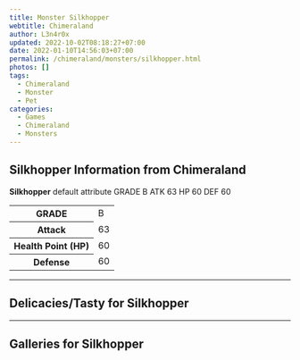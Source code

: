 ```yaml
---
title: Monster Silkhopper
webtitle: Chimeraland
author: L3n4r0x
updated: 2022-10-02T08:18:27+07:00
date: 2022-01-10T14:56:03+07:00
permalink: /chimeraland/monsters/silkhopper.html
photos: []
tags:
  - Chimeraland
  - Monster
  - Pet
categories:
  - Games
  - Chimeraland
  - Monsters
---
```


<section id="bootstrap-wrapper"><link rel="stylesheet" href="https://rawcdn.githack.com/dimaslanjaka/Web-Manajemen/0c3b5aa1813bd4abcd2c11bf3e37928b15c28664/css/bootstrap-5-3-0-alpha3-wrapper.css"/><h2>Silkhopper Information from Chimeraland</h2><p><b>Silkhopper</b> default attribute GRADE B ATK 63 HP 60 DEF 60<table><tr><th>GRADE</th><td>B</td></tr><tr><th>Attack</th><td>63</td></tr><tr><th>Health Point (HP)</th><td>60</td></tr><tr><th>Defense</th><td>60</td></tr></table></p><hr/><h2>Delicacies/Tasty for Silkhopper</h2><hr/><div id="gallery"><h2>Galleries for Silkhopper</h2><div class="row"></div></div></section>